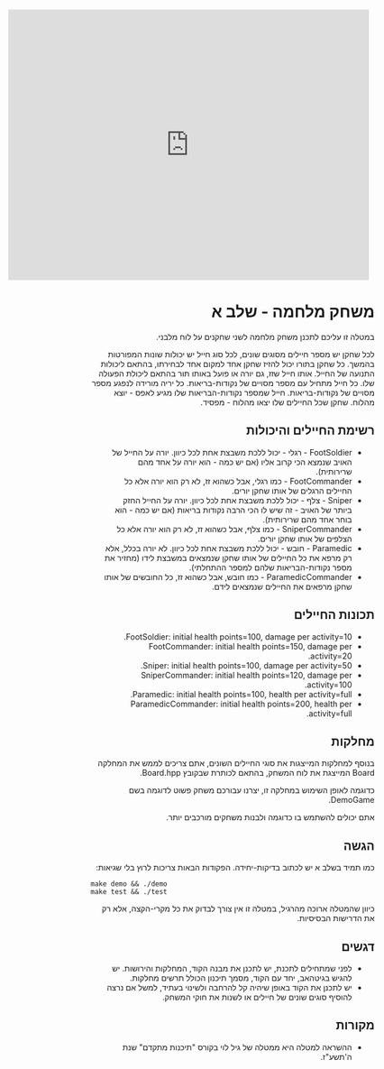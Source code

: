 <div dir="rtl" lang="he">
	
<div style="width: 640px; height: 480px; margin: 10px; position: relative;"><iframe allowfullscreen frameborder="0" style="width:640px; height:480px" src="https://app.lucidchart.com/documents/embeddedchart/10088af2-a03e-4495-8cfc-f6108ea2aacc" id="I6k2Bu1mSmYP"></iframe></div>

# משחק מלחמה - שלב א

במטלה זו עליכם לתכנן משחק מלחמה לשני שחקנים על לוח מלבני.

לכל שחקן יש מספר חיילים מסוגים שונים, לכל סוג חייל יש יכולות שונות המפורטות בהמשך.
כל שחקן בתורו יכול להזיז שחקן אחד למקום אחד לבחירתו, בהתאם ליכולות התנועה של החייל.
אותו חייל שזז, גם יורה או פועל באותו תור בהתאם ליכולת הפעולה שלו.
כל חייל מתחיל עם מספר מסויים של נקודות-בריאות.
כל יריה מורידה לנפגע מספר מסויים של נקודות-בריאות.
חייל שמספר נקודות-הבריאות שלו מגיע לאפס - יוצא מהלוח.
שחקן שכל החיילים שלו יצאו מהלוח - מפסיד.


## רשימת החיילים והיכולות

* FootSoldier - רגלי - יכול ללכת משבצת אחת לכל כיוון. יורה על החייל של האויב שנמצא הכי קרוב אליו (אם יש כמה - הוא יורה על אחד מהם שרירותית).
* FootCommander - כמו רגלי, אבל כשהוא זז, לא רק הוא יורה אלא כל החיילים הרגלים של אותו שחקן יורים.
* Sniper - צלף - יכול ללכת משבצת אחת לכל כיוון. יורה על החייל החזק ביותר של האויב - זה שיש לו הכי הרבה נקודות בריאות (אם יש כמה - הוא בוחר אחד מהם שרירותית).
* SniperCommander - כמו צלף, אבל כשהוא זז, לא רק הוא יורה אלא כל הצלפים של אותו שחקן יורים.
* Paramedic - חובש - יכול ללכת משבצת אחת לכל כיוון. לא יורה בכלל, אלא רק מרפא את כל החיילים של אותו שחקן שנמצאים במשבצת לידו (מחזיר את מספר נקודות-הבריאות שלהם למספר ההתחלתי).
* ParamedicCommander - כמו חובש, אבל כשהוא זז, כל החובשים של אותו שחקן מרפאים את החיילים שנמצאים לידם.

## תכונות החיילים

* FootSoldier: initial health points=100, damage per activity=10.
* FootCommander: initial health points=150, damage per activity=20.
* Sniper: initial health points=100, damage per activity=50.
* SniperCommander: initial health points=120, damage per activity=100.
* Paramedic: initial health points=100, health per activity=full.
* ParamedicCommander: initial health points=200, health per activity=full.

## מחלקות

בנוסף למחלקות המייצגות את סוגי החיילים השונים, אתם צריכים לממש את המחלקה 
Board
המייצגת את לוח המשחק, בהתאם לכותרת שבקובץ Board.hpp.

כדוגמה לאופן השימוש במחלקה זו, יצרנו עבורכם משחק פשוט לדוגמה בשם
DemoGame.

אתם יכולים להשתמש בו כדוגמה ולבנות משחקים מורכבים יותר.


## הגשה

כמו תמיד בשלב א יש לכתוב בדיקות-יחידה. הפקודות הבאות צריכות לרוץ בלי שגיאות:

<div dir='ltr'>

    make demo && ./demo
	make test && ./test

</div>

כיוון שהמטלה ארוכה מהרגיל, במטלה זו אין צורך לבדוק את כל מקרי-הקצה,
אלא רק את הדרישות הבסיסיות.

## דגשים

* לפני שמתחילים לתכנת, יש לתכנן את מבנה הקוד, המחלקות והירושות. יש להגיש בגיטהאב, יחד עם הקוד, מסמך תיכנון הכולל תרשים מחלקות.
* יש לתכנן את הקוד באופן שיהיה קל להרחבה ולשינוי בעתיד, למשל אם נרצה להוסיף סוגים שונים של חיילים או לשנות את חוקי המשחק.


## מקורות

* ההשראה למטלה היא ממטלה של גיל לוי בקורס "תיכנות מתקדם" שנת ה'תשע"ז.

</div>
